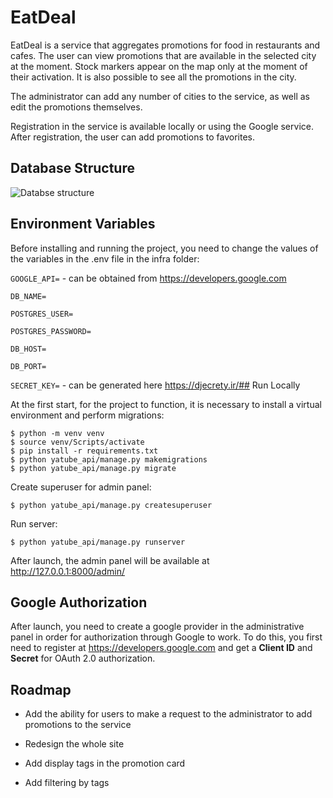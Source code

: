 # EatDeal

EatDeal is a service that aggregates promotions for food in restaurants and cafes. The user can view promotions that are available in the selected city at the moment. Stock markers appear on the map only at the moment of their activation. It is also possible to see all the promotions in the city.


The administrator can add any number of cities to the service, as well as edit the promotions themselves.


Registration in the service is available locally or using the Google service. After registration, the user can add promotions to favorites.

## Database Structure

![Databse structure](https://github.com/lordot/eatdeal/blob/main/database_structure.png)

## Environment Variables

Before installing and running the project, you need to change the values ​​​​of the variables in the .env file in the infra folder:

`GOOGLE_API=` - 
can be obtained from https://developers.google.com

`DB_NAME=`

`POSTGRES_USER=`

`POSTGRES_PASSWORD=`

`DB_HOST=`

`DB_PORT=`

`SECRET_KEY=` - can be generated here https://djecrety.ir/## Run Locally

At the first start, for the project to function, it is necessary to install a virtual environment and perform migrations:

    $ python -m venv venv
    $ source venv/Scripts/activate
    $ pip install -r requirements.txt
    $ python yatube_api/manage.py makemigrations
    $ python yatube_api/manage.py migrate

Create superuser for admin panel:

    $ python yatube_api/manage.py createsuperuser

Run server:

    $ python yatube_api/manage.py runserver
    

After launch, the admin panel will be available at http://127.0.0.1:8000/admin/


## Google Authorization

After launch, you need to create a google provider in the administrative panel in order for authorization through Google to work. To do this, you first need to register at https://developers.google.com and get a **Client ID** and **Secret** for OAuth 2.0 authorization.

## Roadmap

- Add the ability for users to make a request to the administrator to add promotions to the service

- Redesign the whole site

- Add display tags in the promotion card

- Add filtering by tags
